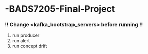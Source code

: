 # -BADS7205-Final-Project
### !! Change <kafka_bootstrap_servers> before running !!
1. run producer
2. run alert
3. run concept drift
